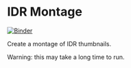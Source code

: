 # IDR Montage
[![Binder](https://mybinder.org/badge_logo.svg)](https://mybinder.org/v2/gh/microscopepony/idr-montage/HEAD?urlpath=/lab/tree/idr-montage.ipynb)

Create a montage of IDR thumbnails.

Warning: this may take a long time to run.

